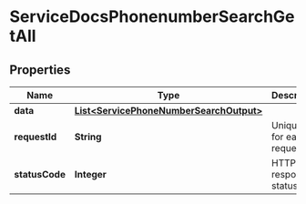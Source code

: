 

# ServiceDocsPhonenumberSearchGetAll


## Properties

| Name | Type | Description | Notes |
|------------ | ------------- | ------------- | -------------|
|**data** | [**List&lt;ServicePhoneNumberSearchOutput&gt;**](ServicePhoneNumberSearchOutput.md) |  |  [optional] |
|**requestId** | **String** | Unique id for each request |  [optional] |
|**statusCode** | **Integer** | HTTP response status code |  [optional] |



